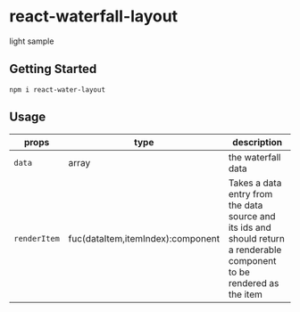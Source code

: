 # react-waterfall-layout
light sample

## Getting Started
`npm i react-water-layout`


## Usage
|props|type|description|
|---|------|------|
|`data`|array|the waterfall data|
|`renderItem`|fuc(dataItem,itemIndex):component |Takes a data entry from the data source and its ids and should return a renderable component to be rendered as the item|


